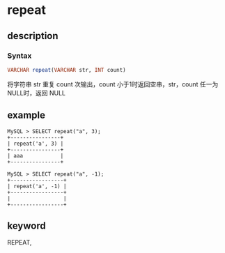# repeat

## description

### Syntax

```Haskell
VARCHAR repeat(VARCHAR str, INT count)
```

将字符串 str 重复 count 次输出，count 小于1时返回空串，str，count 任一为NULL时，返回 NULL

## example

```Plain Text
MySQL > SELECT repeat("a", 3);
+----------------+
| repeat('a', 3) |
+----------------+
| aaa            |
+----------------+

MySQL > SELECT repeat("a", -1);
+-----------------+
| repeat('a', -1) |
+-----------------+
|                 |
+-----------------+
```

## keyword

REPEAT,
